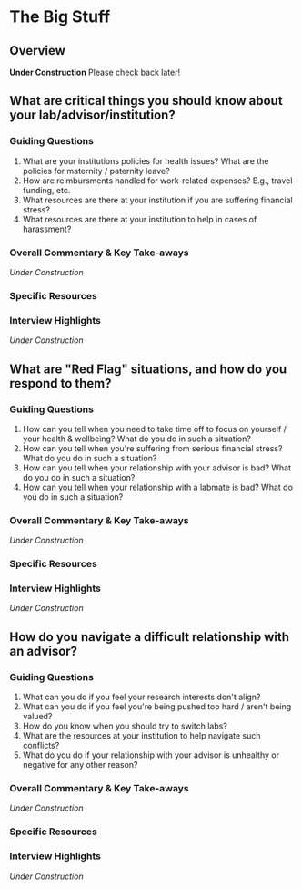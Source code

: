 # The Big Stuff
## Overview
**Under Construction** Please check back later!

## What are critical things you should know about your lab/advisor/institution?
### Guiding Questions
  1. What are your institutions policies for health issues? What are the policies for maternity / paternity
     leave?
  2. How are reimbursments handled for work-related expenses? E.g., travel funding, etc.
  3. What resources are there at your institution if you are suffering financial stress?
  4. What resources are there at your institution to help in cases of harassment?

### Overall Commentary & Key Take-aways
*Under Construction*

### Specific Resources

### Interview Highlights
*Under Construction*

## What are "Red Flag" situations, and how do you respond to them?
### Guiding Questions
  1. How can you tell when you need to take time off to focus on yourself / your health & wellbeing? What do
     you do in such a situation?
  2. How can you tell when you're suffering from serious financial stress? What do you do in such a situation?
  3. How can you tell when your relationship with your advisor is bad? What do you do in such a situation?
  4. How can you tell when your relationship with a labmate is bad? What do you do in such a situation?

### Overall Commentary & Key Take-aways
*Under Construction*

### Specific Resources

### Interview Highlights
*Under Construction*

## How do you navigate a difficult relationship with an advisor?
### Guiding Questions
  1. What can you do if you feel your research interests don't align?
  2. What can you do if you feel you're being pushed too hard / aren't being valued?
  3. How do you know when you should try to switch labs?
  4. What are the resources at your institution to help navigate such conflicts?
  5. What do you do if your relationship with your advisor is unhealthy or negative for any other reason?

### Overall Commentary & Key Take-aways
*Under Construction*

### Specific Resources

### Interview Highlights
*Under Construction*
